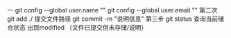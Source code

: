 一
git config --global user.name ""
git config --global user.email ""
第二次
git add ./    提交文件路径
git commit -m "说明信息"
第三步
git status 查询当前储仓状态  出现modified （文件已提交但未存储/说明） 